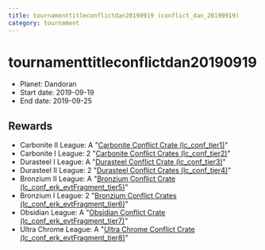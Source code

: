 ```yaml
---
title: tournamenttitleconflictdan20190919 (conflict_dan_20190919)
category: tournament
---
```

# tournamenttitleconflictdan20190919

  * Planet: Dandoran
  * Start date: 2019-09-19
  * End date: 2019-09-25

## Rewards

  * Carbonite II League: A "[Carbonite Conflict Crate (lc_conf_tier1)](lc_conf_tier1.html)"
  * Carbonite I League: 2 "[Carbonite Conflict Crates (lc_conf_tier2)](lc_conf_tier2.html)"
  * Durasteel I League: A "[Durasteel Conflict Crate (lc_conf_tier3)](lc_conf_tier3.html)"
  * Durasteel II League: 2 "[Durasteel Conflict Crates (lc_conf_tier4)](lc_conf_tier4.html)"
  * Bronzium II League: A "[Bronzium Conflict Crate (lc_conf_erk_evtFragment_tier5)](lc_conf_erk_evtFragment_tier5.html)"
  * Bronzium I League: 2 "[Bronzium Conflict Crates (lc_conf_erk_evtFragment_tier6)](lc_conf_erk_evtFragment_tier6.html)"
  * Obsidian League: A "[Obsidian Conflict Crate (lc_conf_erk_evtFragment_tier7)](lc_conf_erk_evtFragment_tier7.html)"
  * Ultra Chrome League: A "[Ultra Chrome Conflict Crate (lc_conf_erk_evtFragment_tier8)](lc_conf_erk_evtFragment_tier8.html)"
